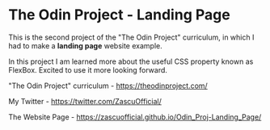 # The Odin Project - Landing Page

This is the second project of the "The Odin Project" curriculum, in which I had to make a **landing page** website example.

In this project I am learned more about the useful CSS property known as FlexBox. Excited to use it more looking forward.

"The Odin Project" curriculum - https://theodinproject.com/

My Twitter - https://twitter.com/ZascuOfficial/

The Website Page - https://zascuofficial.github.io/Odin_Proj-Landing_Page/
